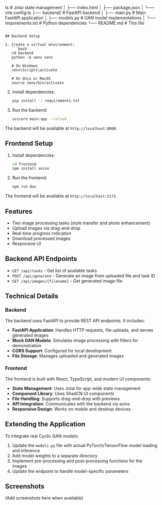 ts         # Jotai state management
│   ├── index.html
│   ├── package.json
│   └── vite.config.ts
├── backend/                 # FastAPI backend
│   ├── main.py              # Main FastAPI application
│   ├── models.py            # GAN model implementations
│   └── requirements.txt     # Python dependencies
└── README.md                # This file
```

## Backend Setup

1. Create a virtual environment:
   ```bash
   cd backend
   python -m venv venv
   
   # On Windows
   venv\Scripts\activate
   
   # On Unix or MacOS
   source venv/bin/activate
   ```

2. Install dependencies:
   ```bash
   pip install -r requirements.txt
   ```

3. Run the backend:
   ```bash
   uvicorn main:app --reload
   ```

The backend will be available at `http://localhost:8000`.

## Frontend Setup

1. Install dependencies:
   ```bash
   cd frontend
   npm install axios
   ```

2. Run the frontend:
   ```bash
   npm run dev
   ```

The frontend will be available at `http://localhost:5173`.

## Features

- Two image processing tasks (style transfer and photo enhancement)
- Upload images via drag-and-drop
- Real-time progress indication
- Download processed images
- Responsive UI

## Backend API Endpoints

- `GET /api/tasks` - Get list of available tasks
- `POST /api/generate` - Generate an image from uploaded file and task ID
- `GET /api/images/{filename}` - Get generated image file

## Technical Details

### Backend

The backend uses FastAPI to provide REST API endpoints. It includes:

- **FastAPI Application**: Handles HTTP requests, file uploads, and serves generated images
- **Mock GAN Models**: Simulates image processing with filters for demonstration
- **CORS Support**: Configured for local development
- **File Storage**: Manages uploaded and generated images

### Frontend

The frontend is built with React, TypeScript, and modern UI components:

- **State Management**: Uses Jotai for app-wide state management
- **Component Library**: Uses ShadCN UI components 
- **File Handling**: Supports drag-and-drop with previews
- **API Integration**: Communicates with the backend via axios
- **Responsive Design**: Works on mobile and desktop devices

## Extending the Application

To integrate real Cyclic GAN models:

1. Update the `models.py` file with actual PyTorch/TensorFlow model loading and inference
2. Add model weights to a separate directory
3. Implement pre-processing and post-processing functions for the images
4. Update the endpoint to handle model-specific parameters

## Screenshots

(Add screenshots here when available)